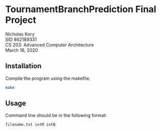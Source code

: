 # TournamentBranchPrediction Final Project

Nicholas Kory\
SID 862189331\
CS 203: Advanced Computer Architecture\
March 16, 2020


## Installation
Compile the program using the makefile.
```bash
make
```

## Usage
Command line should be in the following format:
```bash
filename.txt intM intN
```
